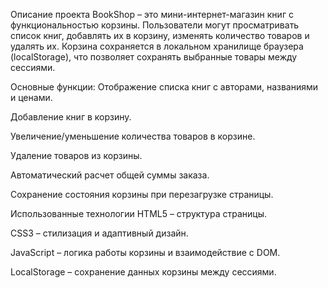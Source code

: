 Описание проекта
BookShop – это мини-интернет-магазин книг с функциональностью корзины. Пользователи могут просматривать список книг, добавлять их в корзину, изменять количество товаров и удалять их. Корзина сохраняется в локальном хранилище браузера (localStorage), что позволяет сохранять выбранные товары между сессиями.

Основные функции:
Отображение списка книг с авторами, названиями и ценами.

Добавление книг в корзину.

Увеличение/уменьшение количества товаров в корзине.

Удаление товаров из корзины.

Автоматический расчет общей суммы заказа.

Сохранение состояния корзины при перезагрузке страницы.

Использованные технологии
HTML5 – структура страницы.

CSS3 – стилизация и адаптивный дизайн.

JavaScript – логика работы корзины и взаимодействие с DOM.

LocalStorage – сохранение данных корзины между сессиями.
